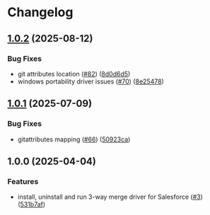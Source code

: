 # Changelog

## [1.0.2](https://github.com/scolladon/sf-git-merge-driver/compare/v1.0.1...v1.0.2) (2025-08-12)


### Bug Fixes

* git attributes location ([#82](https://github.com/scolladon/sf-git-merge-driver/issues/82)) ([8d0d6d5](https://github.com/scolladon/sf-git-merge-driver/commit/8d0d6d584ea4bfe1e73cb13fc93801a85e4a4c7f))
* windows portability driver issues ([#70](https://github.com/scolladon/sf-git-merge-driver/issues/70)) ([8e25478](https://github.com/scolladon/sf-git-merge-driver/commit/8e25478f3912885521a8e5ac84dac5ac1b0c3e26))

## [1.0.1](https://github.com/scolladon/sf-git-merge-driver/compare/v1.0.0...v1.0.1) (2025-07-09)


### Bug Fixes

* gitattributes mapping ([#66](https://github.com/scolladon/sf-git-merge-driver/issues/66)) ([50923ca](https://github.com/scolladon/sf-git-merge-driver/commit/50923ca04cd5ad7848aef5ff5f19410c8ef04778))

## 1.0.0 (2025-04-04)


### Features

* install, uninstall and run 3-way merge driver for Salesforce ([#3](https://github.com/scolladon/sf-git-merge-driver/issues/3)) ([531b7af](https://github.com/scolladon/sf-git-merge-driver/commit/531b7af61bde0f8dc85536e35a5d14ea2cde7b3a))
